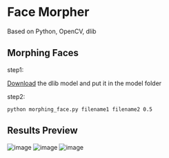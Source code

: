 # Face Morpher
Based on Python, OpenCV, dlib

## Morphing Faces

step1:

[Download](http://dlib.net/files/shape_predictor_68_face_landmarks.dat.bz2) the dlib model and put it in the model folder

step2:

```
python morphing_face.py filename1 filename2 0.5
```

## Results Preview
![image](https://note.youdao.com/yws/api/personal/file/1FE2125BA57E4DE7BF8251B27CF0036C?method=download&shareKey=da794d817c3b3ce8e52abec1efb962d9) ![image](https://note.youdao.com/yws/api/personal/file/5B8508A4067F42CB87A7DE5DF8B700DA?method=download&shareKey=119dbe1c97ab221168abb0f586abafaf) ![image](https://note.youdao.com/yws/api/personal/file/CD59599910E3472586C6EB534E368AD1?method=download&shareKey=442f57ab9d51554a7313b740eba79819)